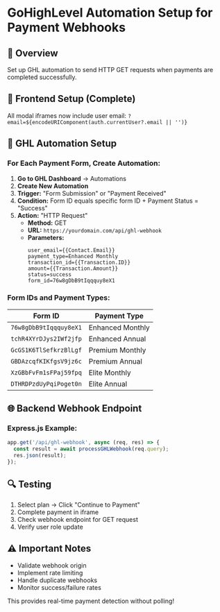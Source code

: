 # GoHighLevel Automation Setup for Payment Webhooks

## 🎯 Overview

Set up GHL automation to send HTTP GET requests when payments are completed successfully.

## 🔧 Frontend Setup (Complete)

All modal iframes now include user email: `?email=${encodeURIComponent(auth.currentUser?.email || '')}`

## 🚀 GHL Automation Setup

### **For Each Payment Form, Create Automation:**

1. **Go to GHL Dashboard** → Automations
2. **Create New Automation**
3. **Trigger:** "Form Submission" or "Payment Received"
4. **Condition:** Form ID equals specific form ID + Payment Status = "Success"
5. **Action:** "HTTP Request"
   - **Method:** GET
   - **URL:** `https://yourdomain.com/api/ghl-webhook`
   - **Parameters:**
     ```
     user_email={{Contact.Email}}
     payment_type=Enhanced Monthly
     transaction_id={{Transaction.ID}}
     amount={{Transaction.Amount}}
     status=success
     form_id=76w8gDbB9tIqqquy8eX1
     ```

### **Form IDs and Payment Types:**

| Form ID | Payment Type |
|---------|--------------|
| `76w8gDbB9tIqqquy8eX1` | Enhanced Monthly |
| `tchR4XYrDJys2IWf2jfp` | Enhanced Annual |
| `GcGS1K6TlSefkrzBlLgf` | Premium Monthly |
| `GBDAzcqfKIKfgsV9jz6c` | Premium Annual |
| `XzGBbFvFm1sFPaj59fpq` | Elite Monthly |
| `DTHRDPzdUyPqiPoget0n` | Elite Annual |

## 🌐 Backend Webhook Endpoint

### **Express.js Example:**
```typescript
app.get('/api/ghl-webhook', async (req, res) => {
  const result = await processGHLWebhook(req.query);
  res.json(result);
});
```

## 🔍 Testing

1. Select plan → Click "Continue to Payment"
2. Complete payment in iframe
3. Check webhook endpoint for GET request
4. Verify user role update

## ⚠️ Important Notes

- Validate webhook origin
- Implement rate limiting
- Handle duplicate webhooks
- Monitor success/failure rates

This provides real-time payment detection without polling!
